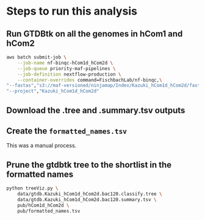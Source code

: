 # Steps to run this analysis

## Run GTDBtk on all the genomes in hCom1 and hCom2

```bash
aws batch submit-job \
    --job-name nf-binqc-hCom1d_hCom2d \
    --job-queue priority-maf-pipelines \
    --job-definition nextflow-production \
    --container-overrides command=FischbachLab/nf-binqc,\
"--fastas","s3://maf-versioned/ninjamap/Index/Kazuki_hCom1d_hCom2d/fasta",\
"--project","Kazuki_hCom1d_hCom2d"
```

## Download the .tree and .summary.tsv outputs

## Create the `formatted_names.tsv`

This was a manual process.

## Prune the gtdbtk tree to the shortlist in the formatted names

```bash
python treeViz.py \
    data/gtdb.Kazuki_hCom1d_hCom2d.bac120.classify.tree \
    data/gtdb.Kazuki_hCom1d_hCom2d.bac120.summary.tsv \
    pub/hCom1d_hCom2d \
    pub/formatted_names.tsv
```
